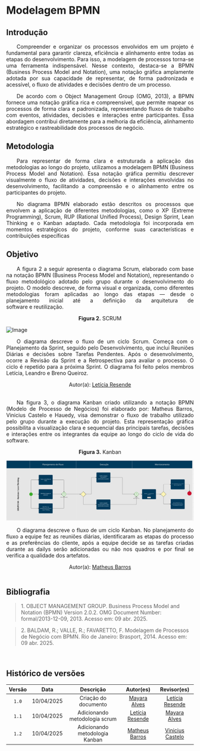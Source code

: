 # Modelagem BPMN

## Introdução

<p align="justify"> &emsp;&emsp;Compreender e organizar os processos envolvidos em um projeto é fundamental para garantir clareza, eficiência e alinhamento entre todas as etapas do desenvolvimento. Para isso, a modelagem de processos torna-se uma ferramenta indispensável. Nesse contexto, destaca-se a BPMN (Business Process Model and Notation), uma notação gráfica amplamente adotada por sua capacidade de representar, de forma padronizada e acessível, o fluxo de atividades e decisões dentro de um processo.</p>

<p align="justify"> &emsp;&emsp;De acordo com o Object Management Group (OMG, 2013), a BPMN fornece uma notação gráfica rica e compreensível, que permite mapear os processos de forma clara e padronizada, representando fluxos de trabalho com eventos, atividades, decisões e interações entre participantes. Essa abordagem contribui diretamente para a melhoria da eficiência, alinhamento estratégico e rastreabilidade dos processos de negócio.</p>

## Metodologia 

<p align="justify"> &emsp;&emsp;Para representar de forma clara e estruturada a aplicação das metodologias ao longo do projeto, utilizamos a modelagem BPMN (Business Process Model and Notation). Essa notação gráfica permitiu descrever visualmente o fluxo de atividades, decisões e interações envolvidas no desenvolvimento, facilitando a compreensão e o alinhamento entre os participantes do projeto.</p>

<p align="justify"> &emsp;&emsp;No diagrama BPMN elaborado estão descritos os processos que envolvem a aplicação de diferentes metodologias, como o XP (Extreme Programming), Scrum, RUP (Rational Unified Process), Design Sprint, Lean Thinking e o Kanban adaptado. Cada metodologia foi incorporada em momentos estratégicos do projeto, conforme suas características e contribuições específicas</p>

## Objetivo



<p align="justify"> &emsp;&emsp;A figura 2 a seguir apresenta o diagrama Scrum, elaborado com base na notação BPMN (Business Process Model and Notation), representando o fluxo metodológico adotado pelo grupo durante o desenvolvimento do projeto. O modelo descreve, de forma visual e organizada, como diferentes metodologias foram aplicadas ao longo das etapas — desde o planejamento inicial até a definição da arquitetura de software e reutilização.</p>

<p align="center"> <b>Figura 2.</b> SCRUM</p>

![Image](https://github.com/user-attachments/assets/09bcc705-05e4-4d69-88e5-11000abca957)

<p align="justify"> &emsp;&emsp;O diagrama descreve o fluxo de um ciclo Scrum. Começa com o Planejamento da Sprint, seguido pelo Desenvolvimento, que inclui Reuniões Diárias e decisões sobre Tarefas Pendentes. Após o desenvolvimento, ocorre a Revisão da Sprint e a Retrospectiva para avaliar o processo. O ciclo é repetido para a próxima Sprint. O diagrama foi feito pelos membros Letícia, Leandro e Breno Queiroz.</p>

<center>Autor(a): <a href="https://github.com/LeticiaResende23" target = "_blank">Letícia Resende</a></center>

<br>

<p align="justify"> &emsp;&emsp;Na figura 3, o diagrama Kanban criado utilizando a notação BPMN (Modelo de Processo de Negócios) foi elaborado por: Matheus Barros, Vinicius Castelo e Hauedy, visa demonstrar o fluxo de trabalho utilizado pelo grupo durante a execução do projeto. Esta representação gráfica possibilita a visualização clara e sequencial das principais tarefas, decisões e interações entre os integrantes da equipe ao longo do ciclo de vida do software.</p>

<p align="center"> <b>Figura 3.</b> Kanban </p>

![Image](https://github.com/Ninja-Haiyai/imagens/blob/main/Bpmn_Kanban_Lean.jpg?raw=true)

<p align="justify"> &emsp;&emsp;O diagrama descreve o fluxo de um ciclo Kanban. No planejamento do fluxo a equipe fez as reuniões diárias, identificaram as etapas do processo e as preferências do cliente, após a equipe decide se as tarefas criadas durante as dailys serão adicionadas ou não nos quadros e por final se verifica a qualidade dos artefatos.</p>

<center>Autor(a): <a href="https://github.com/Ninja-Haiyai" target = "_blank">Matheus Barros</a></center>

<br>


## Bibliografia 

> <p id="1">1. OBJECT MANAGEMENT GROUP. Business Process Model and Notation (BPMN) Version 2.0.2. OMG Document Number: formal/2013-12-09, 2013. Acesso em: 09 abr. 2025.
</p>

> <p id="1">2. BALDAM, R.; VALLE, R.; FAVARETTO, F. Modelagem de Processos de Negócio com BPMN. Rio de Janeiro: Brasport, 2014. Acesso em: 09 abr. 2025.
</p>
<br>

## Histórico de versões
| Versão  |    Data    |      Descrição             |                  Autor(es)            |                  Revisor(es)            |
|:-----: | :--------: | :-----------------------: | :------------------------------: | :--------------------------------------------: |
|`1.0`  | 10/04/2025 |  Criação do documento  | [Mayara Alves](https://github.com/Mayara-tech)| [Letícia Resende](https://github.com/LeticiaResende23)|
|`1.1`  | 10/04/2025 |  Adicionando metodologia scrum  |[Letícia Resende](https://github.com/LeticiaResende23) |[Mayara Alves](https://github.com/Mayara-tech) |
|`1.2`  | 10/04/2025 |  Adicionando metodologia Kanban  |[Matheus Barros](https://github.com/Ninja-Haiyai) |[Vinicius Castelo](https://github.com/Vini47) |